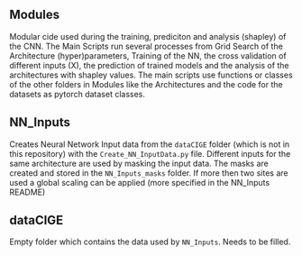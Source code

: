 ## Modules
Modular cide used during the training, prediciton and analysis (shapley) of the CNN. The Main Scripts run several processes from Grid Search of the Architecture (hyper)parameters, Training of the NN, the cross validation of different inputs (X), the prediction of trained models and the analysis of the architectures with shapley values. The main scripts use functions or classes of the other folders in Modules like the Architectures and the code for the datasets as pytorch dataset classes.

## NN_Inputs
Creates Neural Network Input data from the `dataCIGE` folder (which is not in this repository) with the `Create_NN_InputData.py` file. Different inputs for the same architecture are used by masking the input data. The masks are created and stored in the `NN_Inputs_masks` folder. If more then two sites are used a global scaling can be applied (more specified in the NN_Inputs README)

## dataCIGE
Empty folder which contains the data used by `NN_Inputs`. Needs to be filled.

